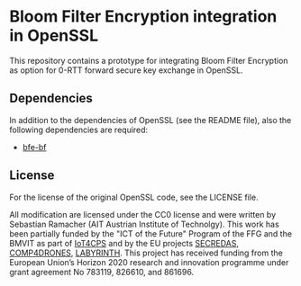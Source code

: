 Bloom Filter Encryption integration in OpenSSL
==============================================

This repository contains a prototype for integrating Bloom Filter Encryption as option for 0-RTT
forward secure key exchange in OpenSSL.

Dependencies
------------

In addition to the dependencies of OpenSSL (see the README file), also the following dependencies
are required:
* [bfe-bf](https://github.com/sebastinas/bfe-bf)

License
-------

For the license of the original OpenSSL code, see the LICENSE file.

All modification are licensed under the CC0 license and were written by Sebastian Ramacher (AIT
Austrian Institute of Technolgy). This work has been partially funded by the "ICT of the Future"
Program of the FFG and the BMVIT as part of [IoT4CPS](https://iot4cps.at) and by the EU projects
[SECREDAS](https://secredas-project.eu/), [COMP4DRONES](https://www.comp4drones.eu),
[LABYRINTH](https://labyrinth2020.eu/). This project has received funding from the European Union’s
Horizon 2020 research and innovation programme under grant agreement No 783119, 826610, and 861696.
